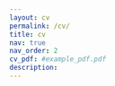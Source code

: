 ```yaml
---
layout: cv
permalink: /cv/
title: cv
nav: true
nav_order: 2
cv_pdf: #example_pdf.pdf
description:
---
```

